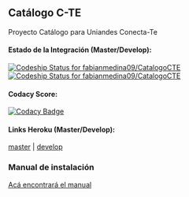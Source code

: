 ## Catálogo C-TE
Proyecto Catálogo para Uniandes Conecta-Te

#### Estado de la Integración (Master/Develop):
[ ![Codeship Status for fabianmedina09/CatalogoCTE](https://app.codeship.com/projects/1e5b1520-215d-0136-4c2a-5223da6674c9/status?branch=master)](https://app.codeship.com/projects/285874)
[ ![Codeship Status for fabianmedina09/CatalogoCTE](https://app.codeship.com/projects/1e5b1520-215d-0136-4c2a-5223da6674c9/status?branch=develop)](https://app.codeship.com/projects/285874)

#### Codacy Score:
[![Codacy Badge](https://api.codacy.com/project/badge/Grade/607e4bb070664cde86893cb46662a845)](https://www.codacy.com/app/paalvarado10/CatalogoCTE?utm_source=github.com&amp;utm_medium=referral&amp;utm_content=fabianmedina09/CatalogoCTE&amp;utm_campaign=Badge_Grade)

#### Links Heroku (Master/Develop):
[master](https://catalogocte.herokuapp.com/) |  [develop](https://catalogodevelop.herokuapp.com/)

### Manual de instalación

[Acá encontrará el manual](https://github.com/fabianmedina09/CatalogoCTE/blob/master/ManualInstalacion.md)


